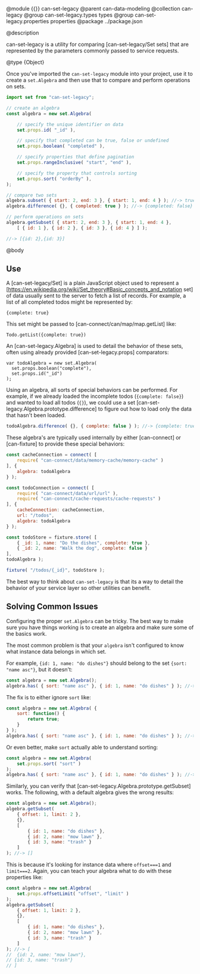 @module {{}} can-set-legacy
@parent can-data-modeling
@collection can-legacy
@group can-set-legacy.types types
@group can-set-legacy.properties properties
@package ../package.json

@description

can-set-legacy is a utility for comparing [can-set-legacy/Set sets] that are represented by the parameters commonly passed to service requests.

@type {Object}

Once you've imported the `can-set-legacy` module into your project, use it to create a `set.Algebra` and then use that to compare and perform operations on sets.  

```js
import set from "can-set-legacy";

// create an algebra
const algebra = new set.Algebra(

	// specify the unique identifier on data
	set.props.id( "_id" ),

	// specify that completed can be true, false or undefined
	set.props.boolean( "completed" ),

	// specify properties that define pagination
	set.props.rangeInclusive( "start", "end" ),

	// specify the property that controls sorting
	set.props.sort( "orderBy" ),
);

// compare two sets
algebra.subset( { start: 2, end: 3 }, { start: 1, end: 4 } ); //-> true
algebra.difference( {}, { completed: true } ); //-> {completed: false}

// perform operations on sets
algebra.getSubset( { start: 2, end: 3 }, { start: 1, end: 4 },
	[ { id: 1 }, { id: 2 }, { id: 3 }, { id: 4 } ] );

//-> [{id: 2},{id: 3}]
```

@body

## Use

A [can-set-legacy/Set] is a plain JavaScript object used to represent a
[https://en.wikipedia.org/wiki/Set_theory#Basic_concepts_and_notation set] of data usually sent to the server to fetch a list of records.  For example,
a list of all completed todos might be represented by:

```
{complete: true}
```

This set might be passed to [can-connect/can/map/map.getList] like:

```
Todo.getList({complete: true})
```

An [can-set-legacy.Algebra] is used to detail the behavior of these sets,
often using already provided [can-set-legacy.props] comparators:

```
var todoAlgebra = new set.Algebra(
  set.props.boolean("complete"),
  set.props.id("_id")
);
```

Using an algebra, all sorts of special behaviors can be performed. For
example, if we already loaded the incomplete todos (`{complete: false}`) and
wanted to load all todos (`{}`), we could use a set [can-set-legacy.Algebra.prototype.difference] to figure out how to load
only the data that hasn't been loaded.

```js
todoAlgebra.difference( {}, { complete: false } ); //-> {complete: true}
```

These algebra's are typically used internally by either [can-connect] or
[can-fixture] to provide these special behaviors:

```js
const cacheConnection = connect( [
	require( "can-connect/data/memory-cache/memory-cache" )
], {
	algebra: todoAlgebra
} );

const todoConnection = connect( [
	require( "can-connect/data/url/url" ),
	require( "can-connect/cache-requests/cache-requests" )
], {
	cacheConnection: cacheConnection,
	url: "/todos",
	algebra: todoAlgebra
} );
```

```js
const todoStore = fixture.store( [
	{ _id: 1, name: "Do the dishes", complete: true },
	{ _id: 2, name: "Walk the dog", complete: false }
],
todoAlgebra );

fixture( "/todos/{_id}", todoStore );
```

The best way to think about `can-set-legacy` is that its a way to detail
the behavior of your service layer so other utilities can benefit.

## Solving Common Issues

Configuring the proper `set.Algebra` can be tricky.  The best way to make sure you
have things working is to create an algebra and make sure some of the basics
work.  

The most common problem is that your `algebra` isn't configured to know what
instance data belongs in which set.  

For example, `{id: 1, name: "do dishes"}` should belong to the
set `{sort: "name asc"}`, but it doesn't:

```js
const algebra = new set.Algebra();
algebra.has( { sort: "name asc" }, { id: 1, name: "do dishes" } ); //-> false
```

The fix is to either ignore `sort` like:

```js
const algebra = new set.Algebra( {
	sort: function() {
		return true;
	}
} );
algebra.has( { sort: "name asc" }, { id: 1, name: "do dishes" } ); //-> false
```

Or even better, make `sort` actually able to understand sorting:

```js
const algebra = new set.Algebra(
	set.props.sort( "sort" )
);
algebra.has( { sort: "name asc" }, { id: 1, name: "do dishes" } ); //-> true
```

Similarly, you can verify that [can-set-legacy.Algebra.prototype.getSubset]
works.  The following, with a default algebra gives
the wrong results:

```js
const algebra = new set.Algebra();
algebra.getSubset(
	{ offset: 1, limit: 2 },
	{},
	[
		{ id: 1, name: "do dishes" },
		{ id: 2, name: "mow lawn" },
		{ id: 3, name: "trash" }
	]
); //-> []
```

This is because it's looking for instance data where `offset===1` and `limit===2`.
Again, you can teach your algebra what to do with these properties like:

```js
const algebra = new set.Algebra(
	set.props.offsetLimit( "offset", "limit" )
);
algebra.getSubset(
	{ offset: 1, limit: 2 },
	{},
	[
		{ id: 1, name: "do dishes" },
		{ id: 2, name: "mow lawn" },
		{ id: 3, name: "trash" }
	]
); //-> [
//  {id: 2, name: "mow lawn"},
// {id: 3, name: "trash"}
// ]
```
